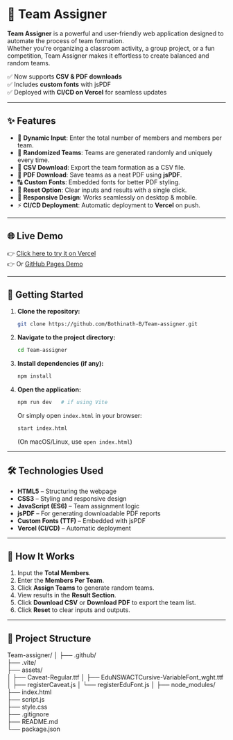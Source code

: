 # 🚀 Team Assigner

**Team Assigner** is a powerful and user-friendly web application designed to automate the process of team formation.  
Whether you're organizing a classroom activity, a group project, or a fun competition, Team Assigner makes it effortless to create balanced and random teams.  

✅ Now supports **CSV & PDF downloads**  
✅ Includes **custom fonts** with jsPDF  
✅ Deployed with **CI/CD on Vercel** for seamless updates  

---

## ✨ Features
- 🔢 **Dynamic Input**: Enter the total number of members and members per team.
- 🎲 **Randomized Teams**: Teams are generated randomly and uniquely every time.
- 📄 **CSV Download**: Export the team formation as a CSV file.
- 📑 **PDF Download**: Save teams as a neat PDF using **jsPDF**.
- 🔠 **Custom Fonts**: Embedded fonts for better PDF styling.
- 🔄 **Reset Option**: Clear inputs and results with a single click.
- 📱 **Responsive Design**: Works seamlessly on desktop & mobile.
- ⚡ **CI/CD Deployment**: Automatic deployment to **Vercel** on push.

---

## 🌐 Live Demo
👉 [Click here to try it on Vercel](https://team-assigner-lime.vercel.app/)  
👉 Or [GitHub Pages Demo](https://bothinath-b.github.io/Team-assigner/)  

---

## 🚀 Getting Started
1. **Clone the repository:**
    ```bash
    git clone https://github.com/Bothinath-B/Team-assigner.git
    ```
2. **Navigate to the project directory:**
    ```bash
    cd Team-assigner
    ```
3. **Install dependencies (if any):**
    ```bash
    npm install
    ```
4. **Open the application:**
    ```bash
    npm run dev   # if using Vite
    ```
    Or simply open `index.html` in your browser:
    ```bash
    start index.html
    ```
    (On macOS/Linux, use `open index.html`)

---

## 🛠️ Technologies Used
- **HTML5** – Structuring the webpage  
- **CSS3** – Styling and responsive design  
- **JavaScript (ES6)** – Team assignment logic  
- **jsPDF** – For generating downloadable PDF reports  
- **Custom Fonts (TTF)** – Embedded with jsPDF  
- **Vercel (CI/CD)** – Automatic deployment  

---

## 🎯 How It Works
1. Input the **Total Members**.  
2. Enter the **Members Per Team**.  
3. Click **Assign Teams** to generate random teams.  
4. View results in the **Result Section**.  
5. Click **Download CSV** or **Download PDF** to export the team list.  
6. Click **Reset** to clear inputs and outputs.  

---

## 📁 Project Structure
Team-assigner/
│
├── .github/                
├── .vite/                  
├── assets/                 
│   ├── Caveat-Regular.ttf
│   ├── EduNSWACTCursive-VariableFont_wght.ttf
│   ├── registerCaveat.js
│   └── registerEduFont.js
│
├── node_modules/           
├── index.html              
├── script.js               
├── style.css               
├── .gitignore              
├── README.md               
└── package.json            
